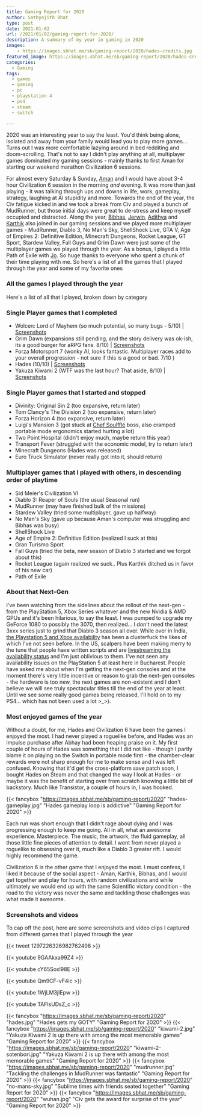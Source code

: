 ```yaml
---
title: Gaming Report for 2020
author: Sathyajith Bhat
type: post
date: 2021-01-02
url: /2021/01/02/gaming-report-for-2020/
description: A summary of my year in gaming in 2020
images:
    - https://images.sbhat.me/sb/gaming-report/2020/hades-credits.jpg
featured_image: https://images.sbhat.me/sb/gaming-report/2020/hades-credits.jpg
categories:
  - Gaming
tags:
  - games
  - gaming
  - pc
  - playstation 4
  - ps4
  - steam
  - switch

---
```

2020 was an interesting year to say the least. You'd think being alone, isolated and away from your family would lead you to play more games... Turns out I was more comfortable lazying around in bed redditing and doom-scrolling. That's not to say I didn't play anything at all, multiplayer games dominated my gaming sessions - mainly thanks to first Aman for starting our weekend marathon Civilization 6 sessions. 

For almost every Saturday & Sunday, [Aman](https://twitter.com/amanmanglik) and I would have about 3-4 hour Civilization 6 session in the morning _and_ evening. It was more than just playing - it was talking through ups and downs in life, work, gameplay, strategy, laughing at AI stupidity and more. Towards the end of the year, the Civ fatigue kicked in and we took a break from Civ and played a bunch of MudRunner, but those initial days were great to de-stress and keep myself occupied and distracted. Along the year, [Bibhas](https://twitter.com/bibhasdn), [Jerwin](https://twitter.com/Jerwinsamuel), [Adithya](https://twitter.com/TheTallpants/) and [Karthik](https://twitter.com/karthik) also joined in our gaming sessions and we played more multiplayer games - MudRunner, Diablo 3, No Man's Sky, ShellShock Live, GTA V, Age of Empires 2: Definitive Edition, Minecraft Dungeons, Rocket League, GT Sport, Stardew Valley, Fall Guys and Grim Dawn were just some of the multiplayer games we played through the year. As a bonus, I played a little Path of Exile with [Jo](https://twitter.com/joshenoy).  So huge thanks to everyone who spent a chunk of their time playing with me. So here's a list of all the games that I played through the year and some of my favorite ones

### All the games I played through the year

Here's a list of all that I played, broken down by category

### Single Player games that I completed

- Wolcen: Lord of Mayhem (so much potential, so many bugs - 5/10) | [Screenshots](https://steamcommunity.com/id/sathyabhat/screenshots/?appid=424370&sort=newestfirst&browsefilter=myfiles&view=imagewall)
- Grim Dawn (expansions still pending, and the story delivery was ok-ish, its a good burger for aRPG fans. 8/10) | [Screenshots](https://steamcommunity.com/id/sathyabhat/screenshots/?appid=219990&sort=newestfirst&browsefilter=myfiles&view=imagewall)
- Forza Motorsport 7 (wonky AI, looks fantastic. Multiplayer races add to your overall progression - not sure if this is a good or bad. 7/10 ) 
- Hades (10/10) | [Screenshots](https://steamcommunity.com/id/sathyabhat/screenshots/?appid=1145360&sort=newestfirst&browsefilter=myfiles&view=imagewall)
- Yakuza Kiwami 2 (WTF was the last hour? That aside, 8/10) | [Screenshots](https://steamcommunity.com/id/sathyabhat/screenshots/?appid=927380&sort=newestfirst&browsefilter=myfiles&view=imagewall)

### Single Player games that I started and stopped 

- Divinity: Original Sin 2 (too expansive, return later) 
- Tom Clancy's The Division 2 (too expansive, return later)
- Forza Horizon 4 (too expansive, return later)
- Luigi's Mansion 3 (got stuck at [Chef Soulfflé](https://www.mariowiki.com/Chef_Soulffl%C3%A9) boss, also cramped portable mode ergonomics started hurting a lot)
- Two Point Hospital (didn't enjoy much, maybe return this year)
- Transport Fever (struggled with the economic model, try to return later)
- Minecraft Dungeons (Hades was released)
- Euro Truck Simulator (never really got into it, should return)

### Multiplayer games that I played with others, in descending order of playtime

- Sid Meier's Civilization VI 
- Diablo 3: Reaper of Souls (the usual Seasonal run)
- MudRunner (may have finished bulk of the missions)
- Stardew Valley (tried some multiplayer, gave up halfway)
- No Man's Sky (gave up because Aman's computer was struggling and Bibhas was busy)
- ShellShock Live
- Age of Empire 2: Definitive Edition (realized I suck at this)
- Gran Turismo Sport
- Fall Guys (tried the beta, new season of Diablo 3 started and we forgot about this)
- Rocket League (again realized we suck.. Plus Karthik ditched us in favor of his new car)
- Path of Exile 

### About that Next-Gen

I've been watching from the sidelines about the rollout of the next-gen - from the PlayStation 5, Xbox Series whatever and the new Nvidia & AMD GPUs and it's been hilarious, to say the least. I was pumped to upgrade my GeForce 1080 to possibly the 3070, then realized... I don't need the latest 3xxx series just to grind that Diablo 3 season all over. While over in India, [the Playstation 5 and Xbox availability](https://themakoreactor.com/tag/india/) has been a clusterfuck the likes of which I've not seen before. In the US, scalpers have been making merry to the tune that people have written scripts and are [livestreaming the availability status](https://www.youtube.com/watch?v=o3UlT5UDRC8) and I'm just oblivious to them. I've not seen any availability issues on the PlayStation 5 at least here in Bucharest. People have asked me about when I'm getting the next-gen consoles and at the moment there's very little incentive or reason to grab the next-gen consoles - the hardware is too new, the next games are non-existent and I don't believe we will see truly spectacular titles till the end of the year at least. Until we see some really good games being released, I'll hold on to my PS4... which has not been used a lot >_>).

### Most enjoyed games of the year

Without a doubt, for me, Hades and Civilization 6 have been the games I enjoyed the most. I had never played a roguelike before, and Hades was an impulse purchase after Abhay had been heaping praise on it. My first couple of hours of Hades was something that I did not like - though I partly blame it on playing on the Switch in portable mode first - the chamber-clear rewards were not sharp enough for me to make sense and I was left confused. Knowing that it'd get the cross-platform save patch soon, I bought Hades on Steam and that changed the way I look at Hades - or maybe it was the benefit of starting over from scratch knowing a little bit of backstory. Much like Transistor, a couple of hours in, I was hooked. 

{{< fancybox "https://images.sbhat.me/sb/gaming-report/2020" "hades-gameplay.jpg" "Hades gameplay loop is addictive" "Gaming Report for 2020" >}}

Each run was short enough that I didn't rage about dying and I was progressing enough to keep me going. All in all, what an awesome experience. Masterpiece. The music, the artwork, the fluid gameplay, all those little fine pieces of attention to detail. I went from never played a roguelike to obsessing over it, much like a Diablo 3 greater rift. I would highly recommend the game.

Civilization 6 is the other game that I enjoyed the most. I must confess, I liked it because of the social aspect - Aman, Karthik, Bibhas, and I would get together and play for hours, with random civilizations and while ultimately we would end up with the same Scientific victory condition - the road to the victory was never the same and tackling those challenges was what made it awesome.


### Screenshots and videos

To cap off the post, here are some screenshots and video clips I captured from different games that I played through the year

{{< tweet 1297226326982762498 >}}

{{< youtube 9GAAkxa99Z4 >}}

{{< youtube cY65Soxl98E >}}

{{< youtube Qm9CF-vF4ic >}}

{{< youtube 1WjLM3jIEpw >}}

{{< youtube TAFlsUDsZ_c >}}

{{< fancybox "https://images.sbhat.me/sb/gaming-report/2020" "hades.jpg" "Hades gets my GOTY" "Gaming Report for 2020" >}}
{{< fancybox "https://images.sbhat.me/sb/gaming-report/2020" "kiwami-2.jpg" "Yakuza Kiwami 2 is up there with among the most memorable games" "Gaming Report for 2020" >}}
{{< fancybox "https://images.sbhat.me/sb/gaming-report/2020" "kiwami-2-sotenbori.jpg" "Yakuza Kiwami 2 is up there with among the most memorable games" "Gaming Report for 2020" >}}
{{< fancybox "https://images.sbhat.me/sb/gaming-report/2020" "mudrunner.jpg" "Tackling the challenges in MudRunner was fantastic" "Gaming Report for 2020" >}}
{{< fancybox "https://images.sbhat.me/sb/gaming-report/2020" "no-mans-sky.jpg" "Sublime times with friends seated together" "Gaming Report for 2020" >}}
{{< fancybox "https://images.sbhat.me/sb/gaming-report/2020" "wuhan.jpg" "Civ gets the award for surprise of the year" "Gaming Report for 2020" >}}
